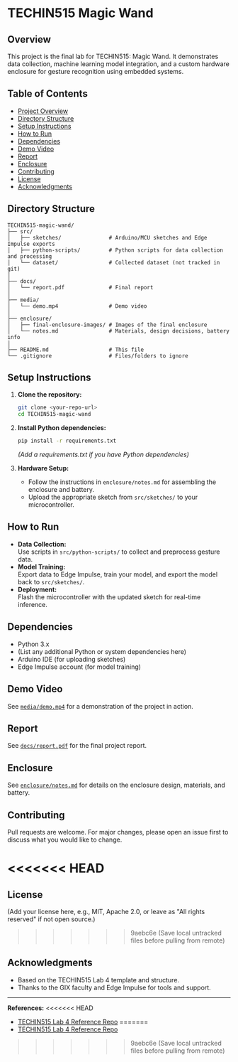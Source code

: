 # TECHIN515 Magic Wand

## Overview
This project is the final lab for TECHIN515: Magic Wand. It demonstrates data collection, machine learning model integration, and a custom hardware enclosure for gesture recognition using embedded systems.

## Table of Contents
- [Project Overview](#overview)
- [Directory Structure](#directory-structure)
- [Setup Instructions](#setup-instructions)
- [How to Run](#how-to-run)
- [Dependencies](#dependencies)
- [Demo Video](#demo-video)
- [Report](#report)
- [Enclosure](#enclosure)
- [Contributing](#contributing)
- [License](#license)
- [Acknowledgments](#acknowledgments)

## Directory Structure
```
TECHIN515-magic-wand/
├── src/
│   ├── sketches/               # Arduino/MCU sketches and Edge Impulse exports
│   ├── python-scripts/         # Python scripts for data collection and processing
│   └── dataset/                # Collected dataset (not tracked in git)
│
├── docs/
│   └── report.pdf              # Final report
│
├── media/
│   └── demo.mp4                # Demo video
│
├── enclosure/
│   ├── final-enclosure-images/ # Images of the final enclosure
│   └── notes.md                # Materials, design decisions, battery info
│
├── README.md                   # This file
└── .gitignore                  # Files/folders to ignore
```

## Setup Instructions
1. **Clone the repository:**
   ```bash
   git clone <your-repo-url>
   cd TECHIN515-magic-wand
   ```
2. **Install Python dependencies:**
   ```bash
   pip install -r requirements.txt
   ```
   *(Add a requirements.txt if you have Python dependencies)*

3. **Hardware Setup:**
   - Follow the instructions in `enclosure/notes.md` for assembling the enclosure and battery.
   - Upload the appropriate sketch from `src/sketches/` to your microcontroller.

## How to Run
- **Data Collection:**  
  Use scripts in `src/python-scripts/` to collect and preprocess gesture data.
- **Model Training:**  
  Export data to Edge Impulse, train your model, and export the model back to `src/sketches/`.
- **Deployment:**  
  Flash the microcontroller with the updated sketch for real-time inference.

## Dependencies
- Python 3.x
- (List any additional Python or system dependencies here)
- Arduino IDE (for uploading sketches)
- Edge Impulse account (for model training)

## Demo Video
See [`media/demo.mp4`](media/demo.mp4) for a demonstration of the project in action.

## Report
See [`docs/report.pdf`](docs/report.pdf) for the final project report.

## Enclosure
See [`enclosure/notes.md`](enclosure/notes.md) for details on the enclosure design, materials, and battery.

## Contributing
Pull requests are welcome. For major changes, please open an issue first to discuss what you would like to change.

<<<<<<< HEAD
=======
## License
(Add your license here, e.g., MIT, Apache 2.0, or leave as "All rights reserved" if not open source.)

>>>>>>> 9aebc6e (Save local untracked files before pulling from remote)
## Acknowledgments
- Based on the TECHIN515 Lab 4 template and structure.
- Thanks to the GIX faculty and Edge Impulse for tools and support.

---

**References:**
<<<<<<< HEAD
- [TECHIN515 Lab 4 Reference Repo](https://github.com/GIXLabs/TECHIN515_Sp25/tree/main/lab4) 
=======
- [TECHIN515 Lab 4 Reference Repo](https://github.com/GIXLabs/TECHIN515_Sp25/tree/main/lab4) 
>>>>>>> 9aebc6e (Save local untracked files before pulling from remote)
